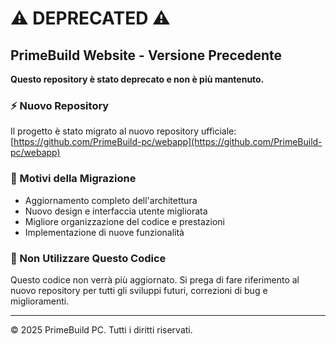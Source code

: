# ⚠️ DEPRECATED ⚠️

## PrimeBuild Website - Versione Precedente

**Questo repository è stato deprecato e non è più mantenuto.**

### ⚡ Nuovo Repository

Il progetto è stato migrato al nuovo repository ufficiale:
[https://github.com/PrimeBuild-pc/webapp](https://github.com/PrimeBuild-pc/webapp)

### 🔄 Motivi della Migrazione

- Aggiornamento completo dell'architettura
- Nuovo design e interfaccia utente migliorata
- Migliore organizzazione del codice e prestazioni
- Implementazione di nuove funzionalità

### 🚫 Non Utilizzare Questo Codice

Questo codice non verrà più aggiornato. Si prega di fare riferimento al nuovo repository per tutti gli sviluppi futuri, correzioni di bug e miglioramenti.

---

© 2025 PrimeBuild PC. Tutti i diritti riservati.
